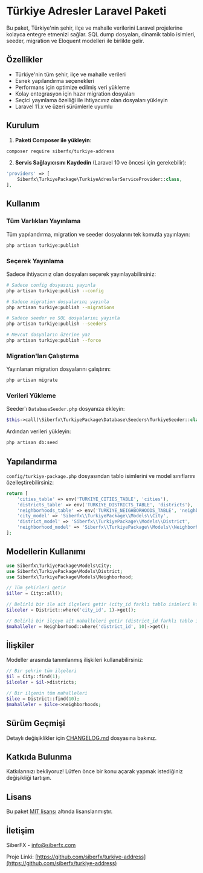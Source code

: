 # Türkiye Adresler Laravel Paketi

Bu paket, Türkiye'nin şehir, ilçe ve mahalle verilerini Laravel projelerine kolayca entegre etmenizi sağlar. SQL dump dosyaları, dinamik tablo isimleri, seeder, migration ve Eloquent modelleri ile birlikte gelir.

## Özellikler

- Türkiye'nin tüm şehir, ilçe ve mahalle verileri
- Esnek yapılandırma seçenekleri
- Performans için optimize edilmiş veri yükleme
- Kolay entegrasyon için hazır migration dosyaları
- Seçici yayınlama özelliği ile ihtiyacınız olan dosyaları yükleyin
- Laravel 11.x ve üzeri sürümlerle uyumlu

## Kurulum

1. **Paketi Composer ile yükleyin**:

```bash
composer require siberfx/turkiye-address
```

2. **Servis Sağlayıcısını Kaydedin** (Laravel 10 ve öncesi için gerekebilir):

```php
'providers' => [
    Siberfx\TurkiyePackage\TurkiyeAdreslerServiceProvider::class,
],
```

## Kullanım

### Tüm Varlıkları Yayınlama

Tüm yapılandırma, migration ve seeder dosyalarını tek komutla yayınlayın:

```bash
php artisan turkiye:publish
```

### Seçerek Yayınlama

Sadece ihtiyacınız olan dosyaları seçerek yayınlayabilirsiniz:

```bash
# Sadece config dosyasını yayınla
php artisan turkiye:publish --config

# Sadece migration dosyalarını yayınla
php artisan turkiye:publish --migrations

# Sadece seeder ve SQL dosyalarını yayınla
php artisan turkiye:publish --seeders

# Mevcut dosyaların üzerine yaz
php artisan turkiye:publish --force
```

### Migration'ları Çalıştırma

Yayınlanan migration dosyalarını çalıştırın:

```bash
php artisan migrate
```

### Verileri Yükleme

Seeder'ı `DatabaseSeeder.php` dosyanıza ekleyin:

```php
$this->call(\Siberfx\TurkiyePackage\Database\Seeders\TurkiyeSeeder::class);
```

Ardından verileri yükleyin:

```bash
php artisan db:seed
```

## Yapılandırma

`config/turkiye-package.php` dosyasından tablo isimlerini ve model sınıflarını özelleştirebilirsiniz:

```php
return [
    'cities_table' => env('TURKIYE_CITIES_TABLE', 'cities'),
    'districts_table' => env('TURKIYE_DISTRICTS_TABLE', 'districts'),
    'neighborhoods_table' => env('TURKIYE_NEIGHBORHOODS_TABLE', 'neighborhoods'),
    'city_model' => 'Siberfx\\TurkiyePackage\\Models\\City',
    'district_model' => 'Siberfx\\TurkiyePackage\\Models\\District',
    'neighborhood_model' => 'Siberfx\\TurkiyePackage\\Models\\Neighborhood',
];
```

## Modellerin Kullanımı

```php
use Siberfx\TurkiyePackage\Models\City;
use Siberfx\TurkiyePackage\Models\District;
use Siberfx\TurkiyePackage\Models\Neighborhood;

// Tüm şehirleri getir
$iller = City::all();

// Belirli bir ile ait ilçeleri getir (city_id farklı tablo isimleri kullanılıyorsa değiştirilmnelidir )
$ilceler = District::where('city_id', 1)->get();

// Belirli bir ilçeye ait mahalleleri getir (district_id farklı tablo isimleri kullanılıyorsa değiştirilmnelidir )
$mahalleler = Neighborhood::where('district_id', 10)->get();
```

## İlişkiler

Modeller arasında tanımlanmış ilişkileri kullanabilirsiniz:

```php
// Bir şehrin tüm ilçeleri
$il = City::find(1);
$ilceler = $il->districts;

// Bir ilçenin tüm mahalleleri
$ilce = District::find(10);
$mahalleler = $ilce->neighborhoods;
```

## Sürüm Geçmişi

Detaylı değişiklikler için [CHANGELOG.md](CHANGELOG.md) dosyasına bakınız.

## Katkıda Bulunma

Katkılarınızı bekliyoruz! Lütfen önce bir konu açarak yapmak istediğiniz değişikliği tartışın.

## Lisans

Bu paket [MIT lisansı](LICENSE) altında lisanslanmıştır.

## İletişim

SiberFX - [info@siberfx.com](mailto:info@siberfx.com)

Proje Linki: [https://github.com/siberfx/turkiye-address](https://github.com/siberfx/turkiye-address)
